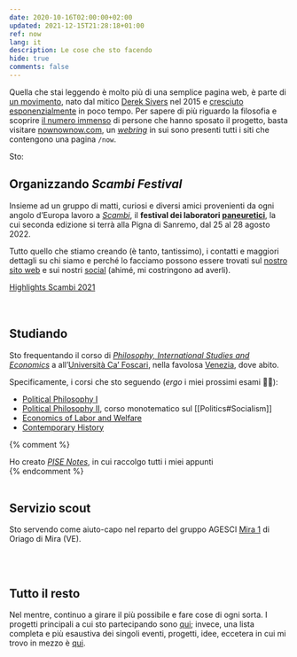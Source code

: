 ```yaml
---
date: 2020-10-16T02:00:00+02:00
updated: 2021-12-15T21:28:18+01:00
ref: now
lang: it
description: Le cose che sto facendo
hide: true
comments: false
---
```

<div class='blue box'>
	Quella che stai leggendo è molto più di una semplice pagina web, è parte di <a href='https://sive.rs/nowff' title='Now page - Derek Sivers'  target='_blank'>un movimento</a>, nato dal mitico <a href='https://sive.rs' title='Derek Sivers’ personal website'  target='_blank'>Derek Sivers</a> nel 2015 e <a href='https://sive.rs/now3'  target='_blank'>cresciuto esponenzialmente</a> in poco tempo. Per sapere di più riguardo la filosofia e scoprire <a href='https://nownownow.com' title='NowNowNow'  target='_blank'>il numero immenso</a> di persone che hanno sposato il progetto, basta visitare <a href='https://nownownow.com/about' title='About NowNowNow'  target='_blank'>nownownow.com</a>, un <a href='https://it.wikipedia.org/wiki/Webring'  target='_blank' title='Webring su Wikipedia'><i>webring</i></a> in sui sono presenti tutti i siti che contengono una pagina <code>/now</code>.
</div>

Sto:

## Organizzando <cite>Scambi Festival</cite>

Insieme ad un gruppo di matti, curiosi e diversi amici provenienti da ogni angolo d’Europa lavoro a [<cite>Scambi</cite>](https://scambi.org 'Scambi'), il **festival dei laboratori [paneuretici](https://scambi.org/paneuretico 'L’universo paneuretico di Scambi')**, la cui seconda edizione si terrà alla Pigna di Sanremo, dal 25 al 28 agosto 2022.

Tutto quello che stiamo creando (è tanto, tantissimo), i contatti e maggiori dettagli su chi siamo e perché lo facciamo possono essere trovati sul [nostro sito web](https://scambi.org 'Scambi') e sui nostri [social](https://instagram.com/scambifestival 'Scambi Festival su Instagram') (ahimé, mi costringono ad averli).

<div class='flex row'>
	<a class='button' href='https://scambi.org/edizioni/scambi-2021' target='_blank' title='Scambi 2021'>Highlights Scambi 2021</a>
</div>

<br>
<br>

## Studiando

Sto frequentando il corso di [*Philosophy, International Studies and Economics*](https://unive.it/pise 'la pagina del PISE sul sito di Ca’ Foscari') a all’[Università Ca’ Foscari](https://unive.it 'il sito web di Ca’ Foscari'), nella favolosa [Venezia](https://www.comune.venezia.it/ 'Sito web del comune di Venezia'), dove abito.

Specificamente, i corsi che sto seguendo (*ergo* i miei prossimi esami 🤞🏼):
- [Political Philosophy I](https://www.unive.it/data/insegnamento/332324 'Political Philosophy I course page')
- [Political Philosophy II](https://www.unive.it/data/insegnamento/332323 'Political Philosophy II course page'), corso monotematico sul [[Politics#Socialism]]
- [Economics of Labor and Welfare](https://www.unive.it/insegnamento/course/332328 'Economics of Labor and Welfare course page')
- [Contemporary History](https://www.unive.it/data/insegnamento/357781 'Contemporary History course page')

{% comment %}
<div class='blue box'>
	Ho creato <cite><a href='https://pise-notes.club'  target='_blank' title='PISE notes'>PISE Notes</a></cite>, in cui raccolgo tutti i miei appunti
</div>
{% endcomment %}

<br>
<br>

## Servizio scout

Sto servendo come aiuto-capo nel reparto del gruppo AGESCI [Mira 1](https://www.facebook.com/AgesciGruppoMira1/ 'Pagina Facebook del Mira 1') di Oriago di Mira (VE).

<br>
<br>

## Tutto il resto

Nel mentre, continuo a girare il più possibile e fare cose di ogni sorta. I progetti principali a cui sto partecipando sono [qui](/cose 'Cose'); invece, una lista completa e più esaustiva dei singoli eventi, progetti, idee, eccetera in cui mi trovo in mezzo è [qui](/tutto 'Tutto').
